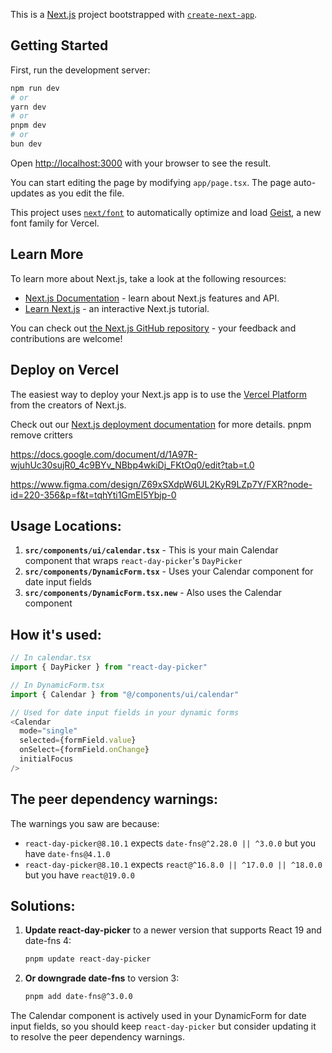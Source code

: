 This is a [Next.js](https://nextjs.org) project bootstrapped with [`create-next-app`](https://nextjs.org/docs/app/api-reference/cli/create-next-app).

## Getting Started

First, run the development server:

```bash
npm run dev
# or
yarn dev
# or
pnpm dev
# or
bun dev
```

Open [http://localhost:3000](http://localhost:3000) with your browser to see the result.

You can start editing the page by modifying `app/page.tsx`. The page auto-updates as you edit the file.

This project uses [`next/font`](https://nextjs.org/docs/app/building-your-application/optimizing/fonts) to automatically optimize and load [Geist](https://vercel.com/font), a new font family for Vercel.

## Learn More

To learn more about Next.js, take a look at the following resources:

- [Next.js Documentation](https://nextjs.org/docs) - learn about Next.js features and API.
- [Learn Next.js](https://nextjs.org/learn) - an interactive Next.js tutorial.

You can check out [the Next.js GitHub repository](https://github.com/vercel/next.js) - your feedback and contributions are welcome!

## Deploy on Vercel

The easiest way to deploy your Next.js app is to use the [Vercel Platform](https://vercel.com/new?utm_medium=default-template&filter=next.js&utm_source=create-next-app&utm_campaign=create-next-app-readme) from the creators of Next.js.

Check out our [Next.js deployment documentation](https://nextjs.org/docs/app/building-your-application/deploying) for more details.
pnpm remove critters

https://docs.google.com/document/d/1A97R-wjuhUc30sujR0_4c9BYv_NBbp4wkiDj_FKtOq0/edit?tab=t.0

https://www.figma.com/design/Z69xSXdpW6UL2KyR9LZp7Y/FXR?node-id=220-356&p=f&t=tqhYti1GmEl5Ybjp-0

## Usage Locations:

1. **`src/components/ui/calendar.tsx`** - This is your main Calendar component that wraps `react-day-picker`'s `DayPicker`
2. **`src/components/DynamicForm.tsx`** - Uses your Calendar component for date input fields
3. **`src/components/DynamicForm.tsx.new`** - Also uses the Calendar component

## How it's used:

```typescript
// In calendar.tsx
import { DayPicker } from "react-day-picker"

// In DynamicForm.tsx
import { Calendar } from "@/components/ui/calendar"

// Used for date input fields in your dynamic forms
<Calendar
  mode="single"
  selected={formField.value}
  onSelect={formField.onChange}
  initialFocus
/>
```

## The peer dependency warnings:

The warnings you saw are because:
- `react-day-picker@8.10.1` expects `date-fns@^2.28.0 || ^3.0.0` but you have `date-fns@4.1.0`
- `react-day-picker@8.10.1` expects `react@^16.8.0 || ^17.0.0 || ^18.0.0` but you have `react@19.0.0`

## Solutions:

1. **Update react-day-picker** to a newer version that supports React 19 and date-fns 4:
   ```bash
   pnpm update react-day-picker
   ```

2. **Or downgrade date-fns** to version 3:
   ```bash
   pnpm add date-fns@^3.0.0
   ```

The Calendar component is actively used in your DynamicForm for date input fields, so you should keep `react-day-picker` but consider updating it to resolve the peer dependency warnings.